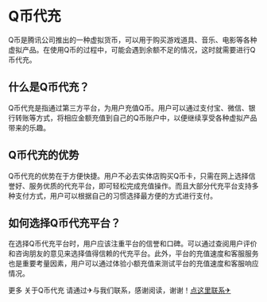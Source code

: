 # Q币代充

Q币是腾讯公司推出的一种虚拟货币，可以用于购买游戏道具、音乐、电影等各种虚拟产品。在使用Q币的过程中，可能会遇到余额不足的情况，这时就需要进行Q币代充。

## 什么是Q币代充？

Q币代充是指通过第三方平台，为用户充值Q币。用户可以通过支付宝、微信、银行转账等方式，将相应金额充值到自己的Q币账户中，以便继续享受各种虚拟产品带来的乐趣。

## Q币代充的优势

Q币代充的优势在于方便快捷。用户不必去实体店购买Q币卡，只需在网上选择信誉好、服务优质的代充平台，即可轻松完成充值操作。而且大部分代充平台支持多种支付方式，用户可以根据自己的习惯选择最方便的方式进行支付。

## 如何选择Q币代充平台？

在选择Q币代充平台时，用户应该注重平台的信誉和口碑。可以通过查阅用户评价和咨询朋友的意见来选择值得信赖的代充平台。此外，平台的充值速度和客服服务也是重要考量因素，用户可以通过体验小额充值来测试平台的充值速度和客服响应情况。

更多 关于Q币代充 请通过✈与我们联系，感谢阅读，谢谢！[点这里联系✈](https://www.k02.cc)